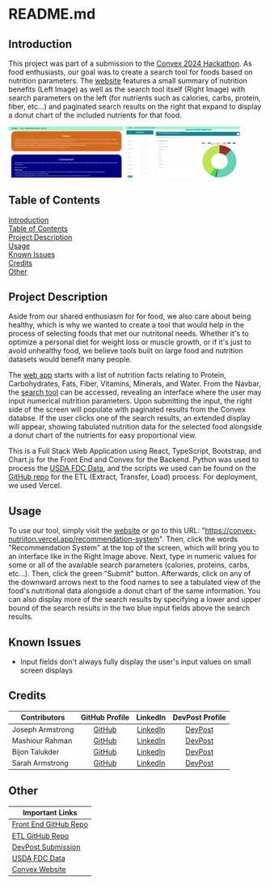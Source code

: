 # README.md 

<a name="introduction"/> 

## Introduction 

This project was part of a submission to the [Convex 2024 Hackathon](https://convexhackathon.devpost.com/). As food enthusiasts, our goal was to create a search tool for foods based on nutrition parameters. The [website](https://convex-nutriiton.vercel.app/) features a small summary of nutrition benefits (Left Image) as well as the search tool itself (Right Image) with search parameters on the left (for nutrients such as calories, carbs, protein, fiber, etc...) and paginated search results on the right that expand to display a donut chart of the included nutrients for that food. 

<p> 
  <img src="https://github.com/mashiourcse/convex_nutriiton/blob/master/convex_repo_image_1_resized.png" width=45% height=50% /> 
  <img src="https://github.com/mashiourcse/convex_nutriiton/blob/master/convex_repo_image_2_resized.png" width=45% height=50% /> 
</p>

<a name="table-of-contents"/> 

## Table of Contents 
[Introduction](#introduction) <br>
[Table of Contents](#table-of-contents) <br>
[Project Description](#project-description) <br>
[Usage](#usage) <br>
[Known Issues](#known-issues) <br>
[Credits](#credits) <br>
[Other](#other) <br>

<a name="project-description"/> 

## Project Description 

Aside from our shared enthusiasm for for food, we also care about being healthy, which is why we wanted to create a tool that would help in the process of selecting foods that met our nutritonal needs. Whether it's to optimize a personal diet for weight loss or muscle growth, or if it's just to avoid unhealthy food, we believe tools built on large food and nutrition datasets would benefit many people. 

The [web app](https://convex-nutriiton.vercel.app/) starts with a list of nutrition facts relating to Protein, Carbohydrates, Fats, Fiber, Vitamins, Minerals, and Water. From the Navbar, the [search tool](https://convex-nutriiton.vercel.app/recommendation-system) can be accessed, revealing an interface where the user may input numerical nutrition parameters. Upon submitting the input, the right side of the screen will populate with paginated results from the Convex databse. If the user clicks one of the search results, an extended display will appear, showing tabulated nutrition data for the selected food alongside a donut chart of the nutrients for easy proportional view. 

This is a Full Stack Web Application using React, TypeScript, Bootstrap, and Chart.js for the Front End and Convex for the Backend. Python was used to process the [USDA FDC Data](https://fdc.nal.usda.gov/), and the scripts we used can be found on the [GitHub repo](https://github.com/JosephArmstrong314/usda-fdc-etl/tree/main) for the ETL (Extract, Transfer, Load) process. For deployment, we used Vercel. 

<a name="usage"/> 

## Usage 

To use our tool, simply visit the [website](https://convex-nutriiton.vercel.app/recommendation-system) or go to this URL: "https://convex-nutriiton.vercel.app/recommendation-system". Then, click the words "Recommendation System" at the top of the screen, which will bring you to an interface like in the Right Image above. Next, type in numeric values for some or all of the available search parameters (calories, proteins, carbs, etc...). Then, click the green "Submit" button. Afterwards, click on any of the downward arrows next to the food names to see a tabulated view of the food's nutritional data alongside a donut chart of the same information. You can also display more of the search results by specifying a lower and upper bound of the search results in the two blue input fields above the search results.

<a name="known-issues"/> 

## Known Issues 

- Input fields don't always fully display the user's input values on small screen displays 

<a name="credits"/> 

## Credits 

| Contributors | GitHub Profile | LinkedIn | DevPost Profile | 
|---|:---:|:---:|:---:|
| Joseph Armstrong | [GitHub](https://github.com/JosephArmstrong314) | [LinkedIn](https://www.linkedin.com/in/joseph-armstrong-31415926535897932384626/) | [DevPost](https://devpost.com/joeagorn) | 
| Mashiour Rahman | [GitHub](https://github.com/mashiourcse) | [LinkedIn](https://www.linkedin.com/in/mashiour-rahman-557b6a16b/) | [DevPost](https://devpost.com/mashiourcse) | 
| Bijon Talukder | [GitHub](https://github.com/BijonTalukder) | [LinkedIn](https://www.linkedin.com/in/bijon-talukder-934879210/) | [DevPost](https://devpost.com/BijonTalukder) | 
| Sarah Armstrong | [GitHub](https://github.com/saraharmstrong314) | [LinkedIn](https://www.linkedin.com/in/saraharmstrong314/) | [DevPost](https://devpost.com/saraharmstrong314) | 

<a name="other"/> 

## Other

| Important Links | 
|---|
| [Front End GitHub Repo](https://github.com/mashiourcse/convex_nutriiton) | 
| [ETL GitHub Repo](https://github.com/JosephArmstrong314/usda-fdc-etl) | 
| [DevPost Submission](https://devpost.com/software/nutrition-tool-using-usda-dataset) | 
| [USDA FDC Data](https://fdc.nal.usda.gov/) | 
| [Convex Website](https://www.convex.dev/) | 
